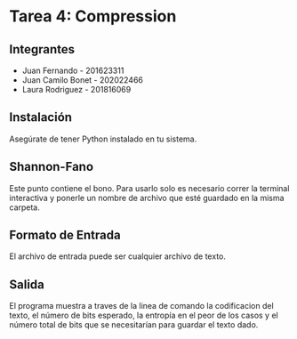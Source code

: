 # Tarea 4: Compression

## Integrantes
- Juan Fernando - 201623311
- Juan Camilo Bonet - 202022466
- Laura Rodriguez - 201816069

## Instalación

Asegúrate de tener Python instalado en tu sistema. 

## Shannon-Fano

Este punto contiene el bono. Para usarlo solo es necesario correr la terminal interactiva y ponerle un nombre de archivo que esté guardado en la misma carpeta.

## Formato de Entrada
El archivo de entrada puede ser cualquier archivo de texto.
## Salida
El programa muestra a traves de la linea de comando la codificacion del texto, el número de bits esperado, la entropía en el peor de los casos y el número total de bits que se necesitarían para guardar el texto dado.
